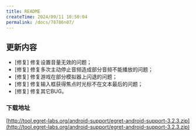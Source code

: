 ```yaml
---
title: README
createTime: 2024/09/11 10:50:04
permalink: /docs/78786n07/
---
```

## 更新内容

* [修复] 修复设置音量无效的问题；
* [修复] 修复多次主动停止音频造成部分音频不能播放的问题；
* [修复] 修复游戏在部分模拟器上闪退的问题；
* [修复] 修复输入框获得焦点时光标不在文本最后的问题；
* [修复] 修复其它BUG。

### 下载地址

[http://tool.egret-labs.org/android-support/egret-android-support-3.2.3.zip](http://tool.egret-labs.org/android-support/egret-android-support-3.2.3.zip)
